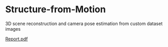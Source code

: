 # Structure-from-Motion
3D scene reconstruction and camera pose estimation from custom dataset images

[Report.pdf](https://github.com/miheer-diwan/Structure-from-Motion/files/14734058/Report.pdf)
